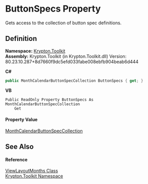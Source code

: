 # ButtonSpecs Property


Gets access to the collection of button spec definitions.



## Definition
**Namespace:** <a href="79d2eac2-21f4-54ff-7552-b20c33c30600.md">Krypton.Toolkit</a>  
**Assembly:** Krypton.Toolkit (in Krypton.Toolkit.dll) Version: 80.23.10.287+8d7660f9dc5efd033fabe008ebfb904beab6d444

**C#**
``` C#
public MonthCalendarButtonSpecCollection ButtonSpecs { get; }
```
**VB**
``` VB
Public ReadOnly Property ButtonSpecs As MonthCalendarButtonSpecCollection
	Get
```



#### Property Value
<a href="f1996cac-738e-d1d3-7298-a2e78009879a.md">MonthCalendarButtonSpecCollection</a>

## See Also


#### Reference
<a href="66b7534f-12ee-26d7-d6e4-458fb28f2cd9.md">ViewLayoutMonths Class</a>  
<a href="79d2eac2-21f4-54ff-7552-b20c33c30600.md">Krypton.Toolkit Namespace</a>  
